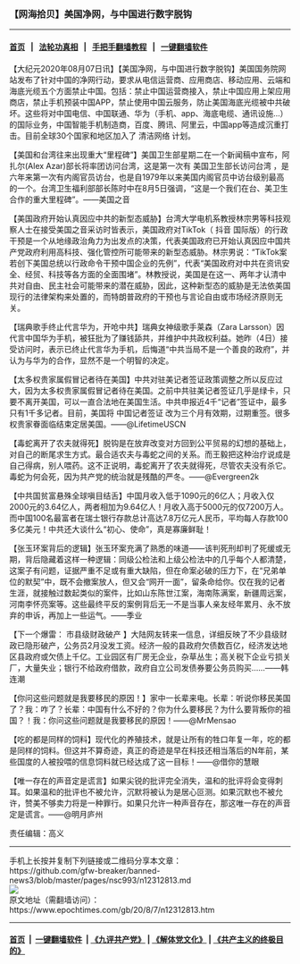 ### 【网海拾贝】美国净网，与中国进行数字脱钩
------------------------

#### [首页](https://github.com/gfw-breaker/banned-news3/blob/master/README.md) &nbsp;&nbsp;|&nbsp;&nbsp; [法轮功真相](https://github.com/begood0513/basic/blob/master/README.md)  &nbsp;&nbsp;|&nbsp;&nbsp; [手把手翻墙教程](https://github.com/gfw-breaker/guides/wiki)  &nbsp;&nbsp;|&nbsp;&nbsp; [一键翻墙软件](https://github.com/gfw-breaker/nogfw/blob/master/README.md)  



<div><p>
 【大纪元2020年08月07日讯】【美国净网，与中国进行数字脱钩】美国国务院网站发布了针对中国的净网行动，要求从电信运营商、应用商店、移动应用、云端和海底光缆五个方面禁止中国。包括：禁止中国运营商接入，禁止中国应用上架应用商店，禁止手机预装中国APP，禁止使用中国云服务，防止美国海底光缆被中共破坏。这些将对中国电信、中国联通、华为（手机、app、海底电缆、通讯设施…）的国际业务，中国智能手机制造商，百度、腾讯、阿里云，中国app等造成沉重打击。目前全球30个国家和地区加入了
 <ok href="https://www.epochtimes.com/gb/tag/%E6%B8%85%E6%B4%81%E7%BD%91%E7%BB%9C.html">
  清洁网络
 </ok>
 计划。
</p>
<p>
 【美国和台湾往来出现重大“里程碑”】美国卫生部星期二在一个新闻稿中宣布，阿扎尔(Alex Azar)部长将率团访问台湾，这是第一次有
 <ok href="https://www.epochtimes.com/gb/tag/%E7%BE%8E%E5%9B%BD%E5%8D%AB%E7%94%9F%E9%83%A8%E9%95%BF%E8%AE%BF%E9%97%AE%E5%8F%B0%E6%B9%BE.html">
  美国卫生部长访问台湾
 </ok>
 ，是六年来第一次有内阁官员访台，也是自1979年以来美国内阁官员中访台级别最高的一个。台湾卫生福利部部长陈时中在8月5日强调，“这是一个我们在台、美卫生合作的重大里程碑”。——美国之音
</p>
<p>
 【美国政府开始认真因应中共的新型态威胁】台湾大学电机系教授林宗男等科技观察人士在接受美国之音采访时皆表示，美国政府对TikTok（
 <ok href="https://www.epochtimes.com/gb/tag/%E6%8A%96%E9%9F%B3.html">
  抖音
 </ok>
 国际版）的行政干预是一个从地缘政治角力为出发点的决策，代表美国政府已开始认真因应中国共产党政府利用高科技、强化管控所可能带来的新型态威胁。林宗男说：“TikTok案若创下美国总统以行政命令干预中国企业的先例”，代表“美国政府对中共在资讯安全、经贸、科技等各方面的全面围堵”。林教授说，美国是在这一、两年才认清中共对自由、民主社会可能带来的潜在威胁，因此，这种新型态的威胁是无法依美国现行的法律架构来处置的，而特朗普政府的干预也与言论自由或市场经济原则无关。
</p>
<p>
 【瑞典歌手终止代言华为，开呛中共】瑞典女神级歌手莱森（Zara Larsson）因代言中国华为手机，被狂批为了赚钱舔共，并维护中共政权利益。她昨（4日）接受访问时，表示已终止代言华为手机，后悔道“中共当局不是一个善良的政府”，并认为与华为的合作，显然不是一个明智的决定。
</p>
<p>
 【太多权贵家属假冒记者待在美国】中共对驻美记者签证政策调整之所以反应过大，因为太多权贵家属假冒记者待在美国。之前中共驻美记者签证几乎是绿卡，只要不离开美国，可以一直合法地在美国生活。中共申报近4千“记者”签证中，最多只有1千多记者。目前，美国将
 <ok href="https://www.epochtimes.com/gb/tag/%E4%B8%AD%E5%9B%BD%E8%AE%B0%E8%80%85%E7%AD%BE%E8%AF%81.html">
  中国记者签证
 </ok>
 改为三个月有效期，过期重签。很多权贵家眷面临结束定居美国。——@LifetimeUSCN
</p>
<p>
 【毒蛇离开了农夫就得死】脱钩是在放弃改变对方回到公平贸易的幻想的基础上，对自己的断尾求生方式。最合适农夫与毒蛇之间的关系。而王毅把这种治疗说成是自己得病，别人喂药。这不正说明，毒蛇离开了农夫就得死，尽管农夫没有杀它。毒蛇为何会死，因为共产党的统治就是残酷的严冬。——@Evergreen2k
</p>
<p>
 【中共国贫富悬殊全球嗔目结舌】中国月收入低于1090元的6亿人；月收入仅2000元的3.64亿人，两者相加为9.64亿人！月收入高于5000元的仅7200万人。而中国100名最富者在瑞士银行存款总计高达7.8万亿元人民币，平均每人存款100多亿美元！中共还大谈什么“初心、使命”，真是寡廉鲜耻！
</p>
<p>
 【张玉环案背后的逻辑】张玉环案充满了熟悉的味道——该判死刑却判了死缓或无期，背后隐藏着这样一种逻辑：同级公检法和上级公检法中的几乎每个人都清楚，这案子有问题，证据严重不足或有重大缺陷，但在命案必破的压力下，在“兄弟单位的默契”中，既不会撤案放人，但又会“网开一面”，留条命给你。仅在我的记者生涯，就接触过数起类似的案件，比如山东陈世江案，海南陈满案，新疆周远案，河南李怀亮案等。这些最终平反的案例背后无一不是当事人亲友经年累月、永不放弃的申诉，再加上一些运气。——季业
</p>
<p>
 【下一个爆雷：
 <ok href="https://www.epochtimes.com/gb/tag/%E5%B8%82%E5%8E%BF%E7%BA%A7%E8%B4%A2%E6%94%BF%E7%A0%B4%E4%BA%A7.html">
  市县级财政破产
 </ok>
 】大陆网友转来一信息，详细反映了不少县级财政已隐形破产，公务员2月没发工资。经济一般的县政府欠债数百亿，经济发达地区县政府或欠债上千亿。工业园区有厂房无企业，杂草丛生；高关税下企业亏损关厂，大量失业；银行不给政府借款，政府自立公司发债券要公务员购买……——韩连潮
</p>
<p>
 【你问这些问题就是我要移民的原因！】家中一长辈来电。长辈：听说你移民美国了？我：咋了？长辈：中国有什么不好的？你为什么要移民？为什么要背叛你的祖国？！我：你问这些问题就是我要移民的原因！——@MrMensao
</p>
<p>
 【吃的都是同样的饲料】现代化的养殖技术，就是让所有的牲口年复一年，吃的都是同样的饲料。但这并不算奇迹，真正的奇迹是早在科技还相当落后的N年前，某些国度的人被投喂的信息饲料就已经达成了这一目标！——@借你的慧眼
</p>
<p>
 【唯一存在的声音定是谎言】如果尖锐的批评完全消失，温和的批评将会变得刺耳。如果温和的批评也不被允许，沉默将被认为是居心叵测。如果沉默也不被允许，赞美不够卖力将是一种罪行。如果只允许一种声音存在，那这唯一存在的声音定是谎言。——@明月庐州
</p>
<p>
 责任编辑：高义
</p>
</div>
<hr/>
手机上长按并复制下列链接或二维码分享本文章：<br/>
https://github.com/gfw-breaker/banned-news3/blob/master/pages/nsc993/n12312813.md <br/>
<a href='https://github.com/gfw-breaker/banned-news3/blob/master/pages/nsc993/n12312813.md'><img src='https://github.com/gfw-breaker/banned-news3/blob/master/pages/nsc993/n12312813.md.png'/></a> <br/>
原文地址（需翻墙访问）：https://www.epochtimes.com/gb/20/8/7/n12312813.htm


------------------------
#### [首页](https://github.com/gfw-breaker/banned-news3/blob/master/README.md) &nbsp;|&nbsp; [一键翻墙软件](https://github.com/gfw-breaker/nogfw/blob/master/README.md) &nbsp;| [《九评共产党》](https://github.com/gfw-breaker/9ping.md/blob/master/README.md#九评之一评共产党是什么) | [《解体党文化》](https://github.com/gfw-breaker/jtdwh.md/blob/master/README.md) | [《共产主义的终极目的》](https://github.com/gfw-breaker/gczydzjmd.md/blob/master/README.md)


<img src='http://gfw-breaker.win/banned-news3/pages/nsc993/n12312813.md' width='0px' height='0px'/>